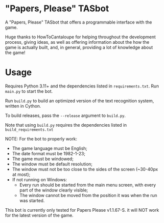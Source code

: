 # "Papers, Please" TASbot
A "Papers, Please" TASbot that offers a programmable interface with the game.

Huge thanks to HowToCantaloupe for helping throughout the development process, giving ideas, as well as offering information about the how the game is actually built, and, in general, providing a lot of knowledge about the game!

# Usage
Requires Python 3.11+ and the dependencies listed in `requirements.txt`. Run `main.py` to start the bot.

Run `build.py` to build an optimized version of the text recognition system, written in Cython. 

To build releases, pass the `--release` argument to `build.py`.

Note that using `build.py` requires the dependencies listed in `build_requirements.txt`

NOTE: For the bot to properly work:
- The game language must be English;
- The date format must be 1982-1-23;
- The game must be windowed;
- The window must be default resolution;
- The window must not be too close to the sides of the screen (~30-40px at most);
- If not running on Windows:
    - Every run should be started from the main menu screen, with every part of the window clearly visible;
    - The window cannot be moved from the position it was when the run was started.

This bot is currently only tested for Papers Please v1.1.67-S. it will NOT work for the latest version of the game.
